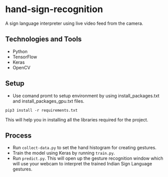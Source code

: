 # hand-sign-recognition
A sign language interpreter using live video feed from the camera. 

## Technologies and Tools
* Python 
* TensorFlow
* Keras
* OpenCV

## Setup

* Use comand promt to setup environment by using install_packages.txt and install_packages_gpu.txt files. 
 
`pip3 install -r requirements.txt`

This will help you in installing all the libraries required for the project.

## Process

* Run `collect-data.py` to set the hand histogram for creating gestures. 
* Train the model using Keras by running `train.py`.
* Run `predict.py`. This will open up the gesture recognition window which will use your webcam to interpret the trained Indian Sign Language gestures.
